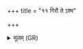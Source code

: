 +++
title = "११ गिरौ ते ऽश्म"

+++
<details><summary>मूलम् (GR)</summary>

गिरौ ते ऽश्म पुत्रम्  
उदकं हिमवत्सु ।  
तत्रोपप्रस्कद्य नृत्य्  
अजामि यूथेषु पुत्थगि ॥
</details>